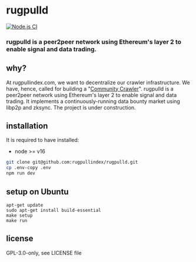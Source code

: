 # rugpulld

[![Node.js CI](https://github.com/rugpullindex/rugpulld/actions/workflows/node.js.yml/badge.svg)](https://github.com/rugpullindex/rugpulld/actions/workflows/node.js.yml)

### rugpulld is a peer2peer network using Ethereum's layer 2 to enable signal and data trading.

## why?

At rugpullindex.com, we want to decentralize our crawler infrastructure. We have, hence, called for building a "[Community Crawler](https://rugpullindex.com/blog/2021-12-19/community-crawler)". rugpulld is a peer2peer network using Ethereum's layer 2 to enable
signal and data trading. It implements a continuously-running data bounty market using libp2p and zksync. The project is under construction.

## installation

It is required to have installed:

- node >= v16

```bash
git clone git@github.com:rugpullindex/rugpulld.git
cp .env-copy .env
npm run dev
```

## setup on Ubuntu

```
apt-get update
sudo apt-get install build-essential
make setup
make run
```

## license

GPL-3.0-only, see LICENSE file
